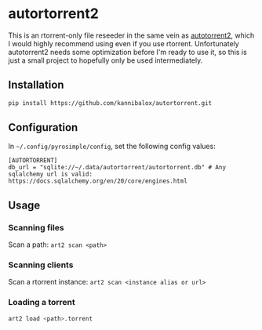 # autortorrent2

This is an rtorrent-only file reseeder in the same vein as
[autotorrent2](https://github.com/JohnDoee/autotorrent2), which I
would highly recommend using even if you use rtorrent. Unfortunately
autotorrent2 needs some optimization before I'm ready to use it, so
this is just a small project to hopefully only be used intermediately.

## Installation

```bash
pip install https://github.com/kannibalox/autortorrent.git
```

## Configuration

In `~/.config/pyrosimple/config`, set the following config values:

```
[AUTORTORRENT]
db_url = "sqlite://~/.data/autortorrent/autortorrent.db" # Any sqlalchemy url is valid: https://docs.sqlalchemy.org/en/20/core/engines.html
```

## Usage

### Scanning files

Scan a path: `art2 scan <path>`

### Scanning clients

Scan a rtorrent instance: `art2 scan <instance alias or url>`

### Loading a torrent

```bash
art2 load <path>.torrent
```
